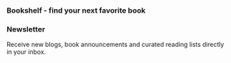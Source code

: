 ### Bookshelf - find your next favorite book 

### Newsletter

Receive new blogs, book announcements and curated reading lists directly in your inbox.


